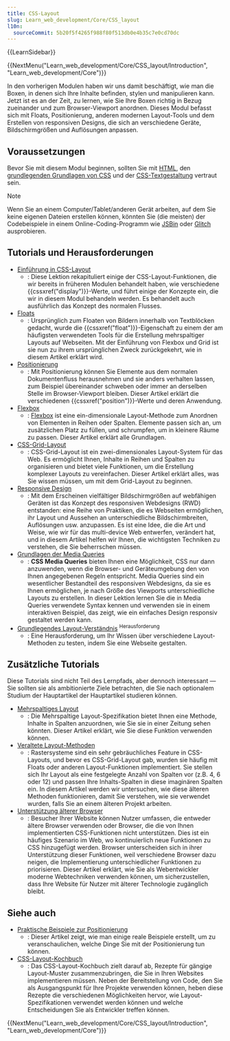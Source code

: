 ```yaml
---
title: CSS-Layout
slug: Learn_web_development/Core/CSS_layout
l10n:
  sourceCommit: 5b20f5f4265f988f80f513db0e4b35c7e0cd70dc
---
```


{{LearnSidebar}}

{{NextMenu("Learn_web_development/Core/CSS_layout/Introduction", "Learn_web_development/Core")}}

In den vorherigen Modulen haben wir uns damit beschäftigt, wie man die Boxen, in denen sich Ihre Inhalte befinden, stylen und manipulieren kann. Jetzt ist es an der Zeit, zu lernen, wie Sie Ihre Boxen richtig in Bezug zueinander und zum Browser-Viewport anordnen. Dieses Modul befasst sich mit Floats, Positionierung, anderen modernen Layout-Tools und dem Erstellen von responsiven Designs, die sich an verschiedene Geräte, Bildschirmgrößen und Auflösungen anpassen.

## Voraussetzungen

Bevor Sie mit diesem Modul beginnen, sollten Sie mit [HTML](/de/docs/Learn_web_development/Core/Structuring_content), den [grundlegenden Grundlagen von CSS](/de/docs/Learn_web_development/Core/Styling_basics) und der [CSS-Textgestaltung](/de/docs/Learn_web_development/Core/Text_styling) vertraut sein.

> [!NOTE]
> Wenn Sie an einem Computer/Tablet/anderen Gerät arbeiten, auf dem Sie keine eigenen Dateien erstellen können, könnten Sie (die meisten) der Codebeispiele in einem Online-Coding-Programm wie [JSBin](https://jsbin.com/) oder [Glitch](https://glitch.com/) ausprobieren.

## Tutorials und Herausforderungen

- [Einführung in CSS-Layout](/de/docs/Learn_web_development/Core/CSS_layout/Introduction)
  - : Diese Lektion rekapituliert einige der CSS-Layout-Funktionen, die wir bereits in früheren Modulen behandelt haben, wie verschiedene {{cssxref("display")}}-Werte, und führt einige der Konzepte ein, die wir in diesem Modul behandeln werden. Es behandelt auch ausführlich das Konzept des normalen Flusses.
- [Floats](/de/docs/Learn_web_development/Core/CSS_layout/Floats)
  - : Ursprünglich zum Floaten von Bildern innerhalb von Textblöcken gedacht, wurde die {{cssxref("float")}}-Eigenschaft zu einem der am häufigsten verwendeten Tools für die Erstellung mehrspaltiger Layouts auf Webseiten. Mit der Einführung von Flexbox und Grid ist sie nun zu ihrem ursprünglichen Zweck zurückgekehrt, wie in diesem Artikel erklärt wird.
- [Positionierung](/de/docs/Learn_web_development/Core/CSS_layout/Positioning)
  - : Mit Positionierung können Sie Elemente aus dem normalen Dokumentenfluss herausnehmen und sie anders verhalten lassen, zum Beispiel übereinander schweben oder immer an derselben Stelle im Browser-Viewport bleiben. Dieser Artikel erklärt die verschiedenen {{cssxref("position")}}-Werte und deren Anwendung.
- [Flexbox](/de/docs/Learn_web_development/Core/CSS_layout/Flexbox)
  - : [Flexbox](/de/docs/Web/CSS/CSS_flexible_box_layout/Typical_use_cases_of_flexbox) ist eine ein-dimensionale Layout-Methode zum Anordnen von Elementen in Reihen oder Spalten. Elemente passen sich an, um zusätzlichen Platz zu füllen, und schrumpfen, um in kleinere Räume zu passen. Dieser Artikel erklärt alle Grundlagen.
- [CSS-Grid-Layout](/de/docs/Learn_web_development/Core/CSS_layout/Grids)
  - : CSS-Grid-Layout ist ein zwei-dimensionales Layout-System für das Web. Es ermöglicht Ihnen, Inhalte in Reihen und Spalten zu organisieren und bietet viele Funktionen, um die Erstellung komplexer Layouts zu vereinfachen. Dieser Artikel erklärt alles, was Sie wissen müssen, um mit dem Grid-Layout zu beginnen.
- [Responsive Design](/de/docs/Learn_web_development/Core/CSS_layout/Responsive_Design)
  - : Mit dem Erscheinen vielfältiger Bildschirmgrößen auf webfähigen Geräten ist das Konzept des responsiven Webdesigns (RWD) entstanden: eine Reihe von Praktiken, die es Webseiten ermöglichen, ihr Layout und Aussehen an unterschiedliche Bildschirmbreiten, Auflösungen usw. anzupassen. Es ist eine Idee, die die Art und Weise, wie wir für das multi-device Web entwerfen, verändert hat, und in diesem Artikel helfen wir Ihnen, die wichtigsten Techniken zu verstehen, die Sie beherrschen müssen.
- [Grundlagen der Media Queries](/de/docs/Learn_web_development/Core/CSS_layout/Media_queries)
  - : **CSS Media Queries** bieten Ihnen eine Möglichkeit, CSS nur dann anzuwenden, wenn die Browser- und Geräteumgebung den von Ihnen angegebenen Regeln entspricht. Media Queries sind ein wesentlicher Bestandteil des responsiven Webdesigns, da sie es Ihnen ermöglichen, je nach Größe des Viewports unterschiedliche Layouts zu erstellen. In dieser Lektion lernen Sie die in Media Queries verwendete Syntax kennen und verwenden sie in einem interaktiven Beispiel, das zeigt, wie ein einfaches Design responsiv gestaltet werden kann.
- [Grundlegendes Layout-Verständnis](/de/docs/Learn_web_development/Core/CSS_layout/Fundamental_Layout_Comprehension) <sup>Herausforderung</sup>
  - : Eine Herausforderung, um Ihr Wissen über verschiedene Layout-Methoden zu testen, indem Sie eine Webseite gestalten.

## Zusätzliche Tutorials

Diese Tutorials sind nicht Teil des Lernpfads, aber dennoch interessant — Sie sollten sie als ambitionierte Ziele betrachten, die Sie nach optionalem Studium der Hauptartikel der Hauptartikel studieren können.

- [Mehrspaltiges Layout](/de/docs/Learn_web_development/Core/CSS_layout/Multiple-column_Layout)
  - : Die Mehrspaltige Layout-Spezifikation bietet Ihnen eine Methode, Inhalte in Spalten anzuordnen, wie Sie sie in einer Zeitung sehen könnten. Dieser Artikel erklärt, wie Sie diese Funktion verwenden können.
- [Veraltete Layout-Methoden](/de/docs/Learn_web_development/Core/CSS_layout/Legacy_Layout_Methods)
  - : Rastersysteme sind ein sehr gebräuchliches Feature in CSS-Layouts, und bevor es CSS-Grid-Layout gab, wurden sie häufig mit Floats oder anderen Layout-Funktionen implementiert. Sie stellen sich Ihr Layout als eine festgelegte Anzahl von Spalten vor (z.B. 4, 6 oder 12) und passen Ihre Inhalts-Spalten in diese imaginären Spalten ein. In diesem Artikel werden wir untersuchen, wie diese älteren Methoden funktionieren, damit Sie verstehen, wie sie verwendet wurden, falls Sie an einem älteren Projekt arbeiten.
- [Unterstützung älterer Browser](/de/docs/Learn_web_development/Core/CSS_layout/Supporting_Older_Browsers)
  - : Besucher Ihrer Website können Nutzer umfassen, die entweder ältere Browser verwenden oder Browser, die die von Ihnen implementierten CSS-Funktionen nicht unterstützen. Dies ist ein häufiges Szenario im Web, wo kontinuierlich neue Funktionen zu CSS hinzugefügt werden. Browser unterscheiden sich in ihrer Unterstützung dieser Funktionen, weil verschiedene Browser dazu neigen, die Implementierung unterschiedlicher Funktionen zu priorisieren. Dieser Artikel erklärt, wie Sie als Webentwickler moderne Webtechniken verwenden können, um sicherzustellen, dass Ihre Website für Nutzer mit älterer Technologie zugänglich bleibt.

## Siehe auch

- [Praktische Beispiele zur Positionierung](/de/docs/Learn_web_development/Core/CSS_layout/Practical_positioning_examples)
  - : Dieser Artikel zeigt, wie man einige reale Beispiele erstellt, um zu veranschaulichen, welche Dinge Sie mit der Positionierung tun können.
- [CSS-Layout-Kochbuch](/de/docs/Web/CSS/Layout_cookbook)
  - : Das CSS-Layout-Kochbuch zielt darauf ab, Rezepte für gängige Layout-Muster zusammenzubringen, die Sie in Ihren Websites implementieren müssen. Neben der Bereitstellung von Code, den Sie als Ausgangspunkt für Ihre Projekte verwenden können, heben diese Rezepte die verschiedenen Möglichkeiten hervor, wie Layout-Spezifikationen verwendet werden können und welche Entscheidungen Sie als Entwickler treffen können.

{{NextMenu("Learn_web_development/Core/CSS_layout/Introduction", "Learn_web_development/Core")}}
